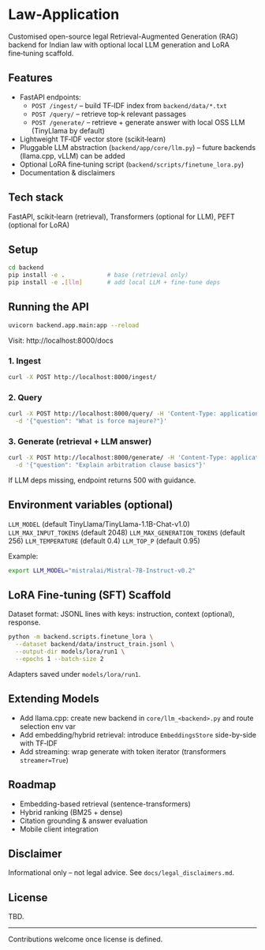# Law-Application

Customised open-source legal Retrieval-Augmented Generation (RAG) backend for Indian law with optional local LLM generation and LoRA fine‑tuning scaffold.

## Features
- FastAPI endpoints:
  - `POST /ingest/` – build TF‑IDF index from `backend/data/*.txt`
  - `POST /query/` – retrieve top‑k relevant passages
  - `POST /generate/` – retrieve + generate answer with local OSS LLM (TinyLlama by default)
- Lightweight TF‑IDF vector store (scikit‑learn)
- Pluggable LLM abstraction (`backend/app/core/llm.py`) – future backends (llama.cpp, vLLM) can be added
- Optional LoRA fine‑tuning script (`backend/scripts/finetune_lora.py`)
- Documentation & disclaimers

## Tech stack
FastAPI, scikit‑learn (retrieval), Transformers (optional for LLM), PEFT (optional for LoRA)

## Setup
```bash
cd backend
pip install -e .            # base (retrieval only)
pip install -e .[llm]       # add local LLM + fine-tune deps
```

## Running the API
```bash
uvicorn backend.app.main:app --reload
```
Visit: http://localhost:8000/docs

### 1. Ingest
```bash
curl -X POST http://localhost:8000/ingest/
```

### 2. Query
```bash
curl -X POST http://localhost:8000/query/ -H 'Content-Type: application/json' \
  -d '{"question": "What is force majeure?"}'
```

### 3. Generate (retrieval + LLM answer)
```bash
curl -X POST http://localhost:8000/generate/ -H 'Content-Type: application/json' \
  -d '{"question": "Explain arbitration clause basics"}'
```
If LLM deps missing, endpoint returns 500 with guidance.

## Environment variables (optional)
`LLM_MODEL` (default TinyLlama/TinyLlama-1.1B-Chat-v1.0)
`LLM_MAX_INPUT_TOKENS` (default 2048)
`LLM_MAX_GENERATION_TOKENS` (default 256)
`LLM_TEMPERATURE` (default 0.4)
`LLM_TOP_P` (default 0.95)

Example:
```bash
export LLM_MODEL="mistralai/Mistral-7B-Instruct-v0.2"
```

## LoRA Fine‑tuning (SFT) Scaffold
Dataset format: JSONL lines with keys: instruction, context (optional), response.
```bash
python -m backend.scripts.finetune_lora \
  --dataset backend/data/instruct_train.jsonl \
  --output-dir models/lora/run1 \
  --epochs 1 --batch-size 2
```
Adapters saved under `models/lora/run1`.

## Extending Models
- Add llama.cpp: create new backend in `core/llm_<backend>.py` and route selection env var
- Add embedding/hybrid retrieval: introduce `EmbeddingsStore` side-by-side with TF‑IDF
- Add streaming: wrap generate with token iterator (transformers `streamer=True`)

## Roadmap
- Embedding-based retrieval (sentence-transformers)
- Hybrid ranking (BM25 + dense)
- Citation grounding & answer evaluation
- Mobile client integration

## Disclaimer
Informational only – not legal advice. See `docs/legal_disclaimers.md`.

## License
TBD.

---
Contributions welcome once license is defined.
